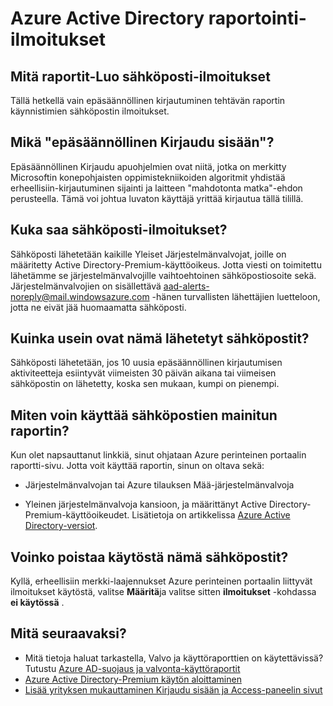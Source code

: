 <properties
    pageTitle="Azure Active Directory raportointi-ilmoitukset"
    description="Käyttämisestä raportoinnin ilmoituksia epäilyttävistä kirjauduttaessa Azure Active Directory apuohjelmat."
    services="active-directory"
    documentationCenter=""
    authors="dhanyahk"
    manager="femila"
    editor=""/>

<tags
    ms.service="active-directory"
    ms.workload="identity"
    ms.tgt_pltfrm="na"
    ms.devlang="na"
    ms.topic="article"
    ms.date="03/07/2016"
    ms.author="dhanyahk"/>

# <a name="azure-active-directory-reporting-notifications"></a>Azure Active Directory raportointi-ilmoitukset

## <a name="what-reports-generate-email-notifications"></a>Mitä raportit-Luo sähköposti-ilmoitukset

Tällä hetkellä vain epäsäännöllinen kirjautuminen tehtävän raportin käynnistimien sähköpostin ilmoitukset.

## <a name="what-is-an-irregular-sign-in"></a>Mikä "epäsäännöllinen Kirjaudu sisään"?

Epäsäännöllinen Kirjaudu apuohjelmien ovat niitä, jotka on merkitty Microsoftin konepohjaisten oppimistekniikoiden algoritmit yhdistää erheellisiin-kirjautuminen sijainti ja laitteen "mahdotonta matka"-ehdon perusteella. Tämä voi johtua luvaton käyttäjä yrittää kirjautua tällä tilillä.

## <a name="who-receives-the-email-notifications"></a>Kuka saa sähköposti-ilmoitukset?

Sähköposti lähetetään kaikille Yleiset Järjestelmänvalvojat, joille on määritetty Active Directory-Premium-käyttöoikeus. Jotta viesti on toimitettu lähetämme se järjestelmänvalvojille vaihtoehtoinen sähköpostiosoite sekä. Järjestelmänvalvojien on sisällettävä aad-alerts-noreply@mail.windowsazure.com -hänen turvallisten lähettäjien luetteloon, jotta ne eivät jää huomaamatta sähköposti.

## <a name="how-often-are-these-emails-sent"></a>Kuinka usein ovat nämä lähetetyt sähköpostit?

Sähköposti lähetetään, jos 10 uusia epäsäännöllinen kirjautumisen aktiviteetteja esiintyvät viimeisten 30 päivän aikana tai viimeisen sähköpostin on lähetetty, koska sen mukaan, kumpi on pienempi.

## <a name="how-do-i-access-the-report-mentioned-in-the-email"></a>Miten voin käyttää sähköpostien mainitun raportin?

Kun olet napsauttanut linkkiä, sinut ohjataan Azure perinteinen portaalin raportti-sivu. Jotta voit käyttää raportin, sinun on oltava sekä:

- Järjestelmänvalvojan tai Azure tilauksen Mää-järjestelmänvalvoja

- Yleinen järjestelmänvalvoja kansioon, ja määrittänyt Active Directory-Premium-käyttöoikeudet. Lisätietoja on artikkelissa [Azure Active Directory-versiot](active-directory-editions.md).

## <a name="can-i-turn-off-these-emails"></a>Voinko poistaa käytöstä nämä sähköpostit?

Kyllä, erheellisiin merkki-laajennukset Azure perinteinen portaalin liittyvät ilmoitukset käytöstä, valitse **Määritä**ja valitse sitten **ilmoitukset** -kohdassa **ei käytössä** .

## <a name="whats-next"></a>Mitä seuraavaksi?
- Mitä tietoja haluat tarkastella, Valvo ja käyttöraporttien on käytettävissä? Tutustu [Azure AD-suojaus ja valvonta-käyttöraportit](active-directory-view-access-usage-reports.md)
- [Azure Active Directory-Premium käytön aloittaminen](active-directory-get-started-premium.md)
- [Lisää yrityksen mukauttaminen Kirjaudu sisään ja Access-paneelin sivut](active-directory-add-company-branding.md)
